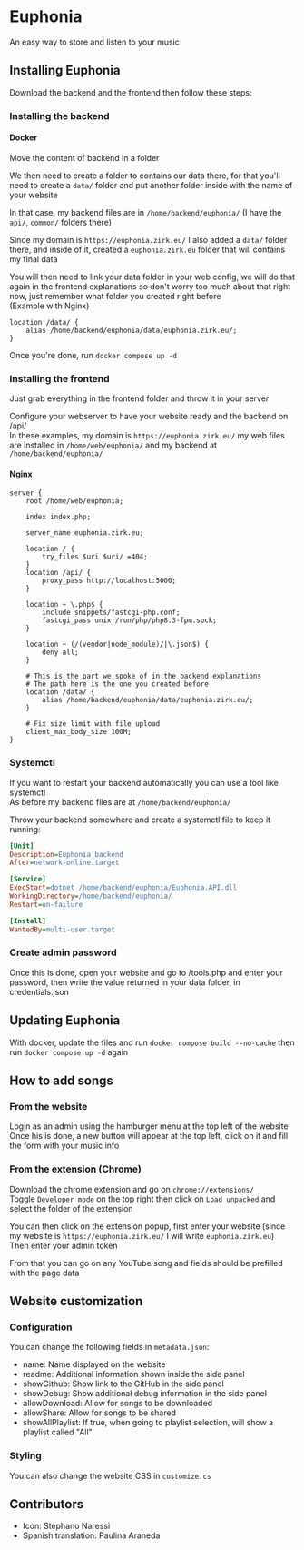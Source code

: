 # Euphonia
An easy way to store and listen to your music

## Installing Euphonia
Download the backend and the frontend then follow these steps:

### Installing the backend

#### Docker
Move the content of backend in a folder

We then need to create a folder to contains our data there, for that you'll need to create a `data/` folder and put another folder inside with the name of your website

In that case, my backend files are in `/home/backend/euphonia/` (I have the `api/`, `common/` folders there)

Since my domain is `https://euphonia.zirk.eu/` I also added a `data/` folder there, and inside of it, created a `euphonia.zirk.eu` folder that will contains my final data

You will then need to link your data folder in your web config, we will do that again in the frontend explanations so don't worry too much about that right now, just remember what folder you created right before \
(Example with Nginx)
```nginx
location /data/ {
	alias /home/backend/euphonia/data/euphonia.zirk.eu/;
}
```

Once you're done, run `docker compose up -d`

### Installing the frontend
Just grab everything in the frontend folder and throw it in your server

Configure your webserver to have your website ready and the backend on /api/ \
In these examples, my domain is `https://euphonia.zirk.eu/` my web files are installed in `/home/web/euphonia/` and my backend at `/home/backend/euphonia/`

#### Nginx
```nginx
server {
	root /home/web/euphonia;

	index index.php;

	server_name euphonia.zirk.eu;

	location / {
		try_files $uri $uri/ =404;
	}
	location /api/ {
        proxy_pass http://localhost:5000;
	}

	location ~ \.php$ {
		include snippets/fastcgi-php.conf;
		fastcgi_pass unix:/run/php/php8.3-fpm.sock;
	}

	location ~ (/(vendor|node_module)/|\.json$) {
		deny all;
	}

	# This is the part we spoke of in the backend explanations
	# The path here is the one you created before
	location /data/ {
		alias /home/backend/euphonia/data/euphonia.zirk.eu/;
	}

	# Fix size limit with file upload
	client_max_body_size 100M;
}
```

### Systemctl
If you want to restart your backend automatically you can use a tool like systemctl \
As before my backend files are at `/home/backend/euphonia/`

Throw your backend somewhere and create a systemctl file to keep it running:
```ini
[Unit]
Description=Euphonia backend
After=network-online.target

[Service]
ExecStart=dotnet /home/backend/euphonia/Euphonia.API.dll
WorkingDirectory=/home/backend/euphonia/
Restart=on-failure

[Install]
WantedBy=multi-user.target
```

### Create admin password
Once this is done, open your website and go to /tools.php and enter your password, then write the value returned in your data folder, in credentials.json

## Updating Euphonia
With docker, update the files and run `docker compose build --no-cache` then run `docker compose up -d` again

## How to add songs

### From the website
Login as an admin using the hamburger menu at the top left of the website \
Once his is done, a new button will appear at the top left, click on it and fill the form with your music info

### From the extension (Chrome)
Download the chrome extension and go on `chrome://extensions/` \
Toggle `Developer mode` on the top right then click on `Load unpacked` and select the folder of the extension

You can then click on the extension popup, first enter your website (since my website is `https://euphonia.zirk.eu/` I will write `euphonia.zirk.eu`) \
Then enter your admin token

From that you can go on any YouTube song and fields should be prefilled with the page data

## Website customization

### Configuration
You can change the following fields in `metadata.json`:
- name: Name displayed on the website
- readme: Additional information shown inside the side panel
- showGithub: Show link to the GitHub in the side panel
- showDebug: Show additional debug information in the side panel
- allowDownload: Allow for songs to be downloaded
- allowShare: Allow for songs to be shared
- showAllPlaylist: If true, when going to playlist selection, will show a playlist called "All"

### Styling
You can also change the website CSS in `customize.cs`

## Contributors
- Icon: Stephano Naressi
- Spanish translation: Paulina Araneda
